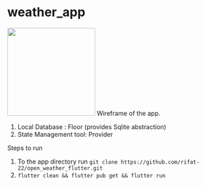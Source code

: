 # weather_app

<img src="https://user-images.githubusercontent.com/42882492/209477812-41697c59-c8b7-4488-92bb-77a284ffc92d.jpg" width="200" />
Wireframe of the app. 

1. Local Database : Floor (provides Sqlite abstraction)
2. State Management tool: Provider

Steps to run 

1. To the app directory run `git clone https://github.com/rifat-22/open_weather_flutter.git`
2. `flutter clean && flutter pub get && flutter run`


